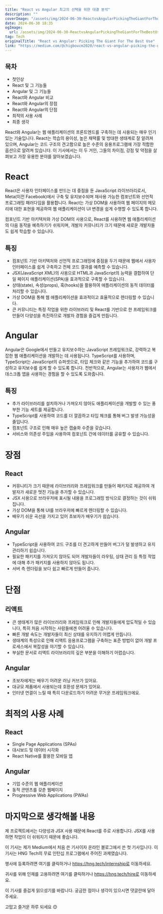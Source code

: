 ```yaml
---
title: "React vs Angular 최고의 선택을 위한 대결 분석"
description: ""
coverImage: "/assets/img/2024-06-30-ReactvsAngularPickingTheGiantForTheBestUse_0.png"
date: 2024-06-30 18:35
ogImage: 
  url: /assets/img/2024-06-30-ReactvsAngularPickingTheGiantForTheBestUse_0.png
tag: Tech
originalTitle: "React vs Angular: Picking The Giant For The Best Use"
link: "https://medium.com/@chigbovcm2020/react-vs-angular-picking-the-giant-for-the-best-use-59846890d2b6"
---
```



## 목차

- 첫인상
- React 및 그 기능들
- Angular 및 그 기능들
- React와 Angular 비교
- React와 Angular의 장점
- React와 Angular의 단점
- 최적의 사용 사례
- 최종 생각

React와 Angular는 웹 애플리케이션의 프론트엔드를 구축하는 데 사용되는 매우 인기있는 기술입니다. React는 학습의 용이성, 높은 채택률 및 방대한 생태계로 잘 알려져 있으며, Angular는 코드 구조의 견고함으로 높은 수준의 응용프로그램에 가장 적합한 옵션으로 알려져 있습니다. 이 기사에서는 이 두 거인, 그들의 차이점, 강점 및 약점을 살펴보고 가장 유용한 분야를 알아보겠습니다.

# React

<div class="content-ad"></div>

React은 사용자 인터페이스를 만드는 데 중점을 둔 JavaScript 라이브러리로서, Meta(이전 Facebook)에서 구축 및 유지보수되며 재사용 가능한 컴포넌트와 선언적 프로그래밍 패러다임을 활용합니다. React는 가상 DOM을 사용하여 웹 페이지의 메모리에 대한 표현을 제공하여 웹 애플리케이션이 UI 변경을 쉽게 수행할 수 있도록 합니다.

컴포넌트 기반 아키텍처와 가상 DOM의 사용으로, React를 사용하면 웹 애플리케이션의 다음 동작을 예측하기가 쉬워지며, 개발자 커뮤니티가 크기 때문에 새로운 개발자들도 쉽게 학습할 수 있습니다.

## 특징

- 컴포넌트 기반 아키텍처와 선언적 프로그래밍에 중점을 두기 때문에 웹에서 사용자 인터페이스를 쉽게 구축하고 전체 코드 결과를 예측할 수 있습니다.
- JSX(JavaScript XML)의 사용으로 HTML과 JavaScript의 능력을 결합하여 단일 페이지 애플리케이션(SPA)을 효과적으로 구축할 수 있습니다.
- 상태(state), 속성(props), 훅(hooks)을 활용하여 애플리케이션의 동적 데이터를 처리할 수 있습니다.
- 가상 DOM을 통해 웹 애플리케이션을 효과적이고 효율적으로 렌더링할 수 있습니다.
- 큰 커뮤니티는 특정 작업을 위한 라이브러리 및 React를 기반으로 한 프레임워크를 만들어 다양성을 촉진하므로 개발자 경험을 즐겁게 만듭니다.

<div class="content-ad"></div>

# Angular

Angular은 Google에서 만들고 유지보수하는 JavaScript 프레임워크로, 강력하고 복잡한 웹 애플리케이션을 개발하는 데 사용됩니다. TypeScript를 사용하며, TypeScript는 JavaScript의 슈퍼셋으로, 타입 체크와 같은 기능을 추가하여 코드를 구성하고 유지보수를 쉽게 할 수 있도록 합니다. 전반적으로, Angular는 사용자가 웹에서 데스크톱 앱을 사용하는 경험을 할 수 있도록 도와줍니다.

## 특징

- 추가 라이브러리를 설치하거나 가져오지 않아도 애플리케이션을 개발할 수 있는 풍부한 기능 세트를 제공합니다.
- TypeScript를 사용하여 코드를 더 깔끔하고 타입 체크를 통해 버그 발생 가능성을 줄입니다.
- 컴포넌트 구조로 인해 매우 높은 캡슐화 수준을 갖습니다.
- 서비스와 의존성 주입을 사용하여 컴포넌트 간에 데이터를 공유할 수 있습니다.

<div class="content-ad"></div>

# 장점

## React

- 커뮤니티가 크기 때문에 라이브러리와 프레임워크를 만들어 패키지로 제공하여 개발자가 새로운 멋진 기능을 추가할 수 있습니다.
- JSX 사용으로 브라우저에 표시될 내용을 프로그래밍 방식으로 결정하는 것이 쉬워집니다.
- 가상 DOM을 통해 UI를 브라우저에 빠르게 렌더링할 수 있습니다.
- 배우기 쉬운 곡선을 가지고 있어 초보자가 배우기가 쉽습니다.

## Angular

<div class="content-ad"></div>

- TypeScript을 사용하여 코드 구조를 더 견고하게 만들어 버그가 덜 발생하고 유지 관리하기 쉽습니다.
- 필요한 패키지를 가져오지 않아도 되어 개발자들이 라우팅, 상태 관리 등 특정 작업에 대해 추가 패키지를 사용하지 않아도 됩니다.
- 서버 측 렌더링을 보다 쉽고 빠르게 만들어 줍니다.

# 단점

## 리액트

- 큰 생태계가 많은 라이브러리와 프레임워크로 인해 개발자들에게 압도적일 수 있습니다, 특히 처음 시작하는 사람들에겐 어려울 수 있습니다.
- 빠른 개발 속도는 개발자들이 최신 상태를 유지하기 어렵게 만듭니다.
- 생태계의 특성으로 인해 리액트 응용프로그램을 구축하는 표준 방법이 없어 개발 프로세스에서 복잡성을 야기할 수 있습니다.
- 부실한 문서로 리액트 라이브러리의 깊은 부분을 이해하기 어렵습니다.

<div class="content-ad"></div>

## Angular

- 초보자에게는 배우기 어려운 러닝 커브가 있어요.
- 대규모 제품에서 사용되는데 호환성 문제가 있어요.
- 인터넷 연결이 느릴 때 특히 다운로드하기 어려운 무거운 프레임워크에요.

# 최적의 사용 사례

## React

<div class="content-ad"></div>

- Single Page Applications (SPAs)
- 대시보드 및 데이터 시각화
- React Native를 활용한 모바일 앱

## Angular

- 기업 수준의 웹 애플리케이션
- 동적 콘텐츠를 갖춘 웹페이지
- Progressive Web Applications (PWAs)

# 마지막으로 생각해볼 내용

<div class="content-ad"></div>

제 프로젝트에서는 다양성과 JSX 사용 때문에 React를 주로 사용합니다. JSX를 사용하면 작업이 더 쉬워지기 때문에 좋습니다.

이 기사는 제가 Medium에서 처음 쓴 기사이자 온라인 블로그에서 쓴 첫 기사입니다. 이 기사는 HNG Tech의 무료 인턴십 프로그램에서 주어진 과제였습니다.

행사에 등록하려면 여기를 클릭하거나 https://hng.tech/internship로 이동하세요.

귀사를 위해 인재를 고용하려면 여기를 클릭하거나 https://hng.tech/hire로 이동하세요.

<div class="content-ad"></div>

이 기사를 즐겁게 읽으셨기를 바랍니다. 궁금한 점이나 생각이 있으시면 댓글란에 달아주세요.

고맙고 즐거운 하루 되세요 😊